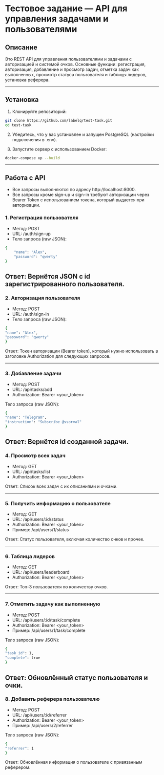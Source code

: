 # Тестовое задание — API для управления задачами и пользователями

## Описание

Это REST API для управления пользователями и задачами с авторизацией и системой очков.
Основные функции: регистрация, авторизация, добавление и просмотр задач, отметка задач как выполненных, просмотр статуса пользователя и таблицы лидеров, установка реферера.

---

## Установка
1.	Клонируйте репозиторий:
```bash
git clone https://github.com/labelq/test-task.git
cd test-task
```
2.	Убедитесь, что у вас установлен и запущен PostgreSQL (настройки подключения в .env).

3. Запустите сервер с использованием Docker:
```bash
docker-compose up --build
```

---

## Работа с API

- Все запросы выполняются по адресу http://localhost:8000.
- Все запросы кроме sign-up и sign-in требуют авторизации через Bearer Token с использованием токена, 
который выдается при авторизации.

### 1. Регистрация пользователя
- Метод: POST
- URL: /auth/sign-up
- Тело запроса (raw JSON):
```bash
{
    "name": "Alex",
    "password": "qwerty"
}
```
Ответ:
Вернётся JSON с id зарегистрированного пользователя.
---

### 2. Авторизация пользователя

- Метод: POST
- URL: /auth/sign-in
- Тело запроса (raw JSON):
```bash
{
"name": "Alex",
"password": "qwerty"
}
```

Ответ:
Токен авторизации (Bearer token), который нужно использовать в заголовке Authorization для следующих запросов.

---

### 3. Добавление задачи

- Метод: POST
- URL: /api/tasks/add
- Authorization: Bearer <your_token>

Тело запроса (raw JSON):
```bash
{
"name": "Telegram",
"instruction": "Subscribe @ssorval"
}
```
Ответ:
Вернётся id созданной задачи.
---

### 4. Просмотр всех задач

- Метод: GET
- URL: /api/tasks/list
- Authorization: Bearer <your_token>

Ответ:
Список всех задач с их описаниями и очками.

---

### 5. Получить информацию о пользователе

- Метод: GET
- URL: /api/users/:id/status
- Authorization: Bearer <your_token>
- Пример: /api/users/1/status

Ответ:
Статус пользователя, включая количество очков и прочее.

---

### 6. Таблица лидеров

- Метод: GET
- URL: /api/users/leaderboard
- Authorization: Bearer <your_token>

Ответ:
Топ-3 пользователя по количеству очков.

---

### 7. Отметить задачу как выполненную

- Метод: POST
- URL: /api/users/:id/task/complete
- Authorization: Bearer <your_token>
- Пример: /api/users/1/task/complete

Тело запроса (raw JSON):
```bash
{
"task_id": 1,
"complete": true
}
```
Ответ:
Обновлённый статус пользователя и очки.
---

### 8. Добавить реферера пользователю

- Метод: POST
- URL: /api/users/:id/referrer
- Authorization: Bearer <your_token>
- Пример: /api/users/2/referrer

Тело запроса (raw JSON):
```bash
{
"referrer": 1
}
```

Ответ:
Обновлённая информация о пользователе с привязанным реферером.

